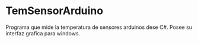 # TemSensorArduino
Programa que mide la temperatura de sensores arduinos dese C#. Posee su interfaz grafica para windows. 
